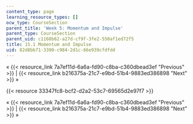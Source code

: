 ```yaml
---
content_type: page
learning_resource_types: []
ocw_type: CourseSection
parent_title: 'Week 5: Momentum and Impulse'
parent_type: CourseSection
parent_uid: c1168b62-a27d-cf9f-3fe2-550af1ed72f5
title: 15.1 Momentum and Impulse
uid: 82d8bb71-3390-c984-2d1c-66e939cfdfdd
---
```


« {{< resource_link 7a7ef11d-6a6a-fd90-c8ba-c360dbead3ef "Previous" >}} | {{< resource_link b216375a-21c7-e9bd-51b4-9883ed386898 "Next" >}} »

{{< resource 33347fc8-bcf2-d2a2-53c7-69565d2e97f7 >}}

« {{< resource_link 7a7ef11d-6a6a-fd90-c8ba-c360dbead3ef "Previous" >}} | {{< resource_link b216375a-21c7-e9bd-51b4-9883ed386898 "Next" >}} »